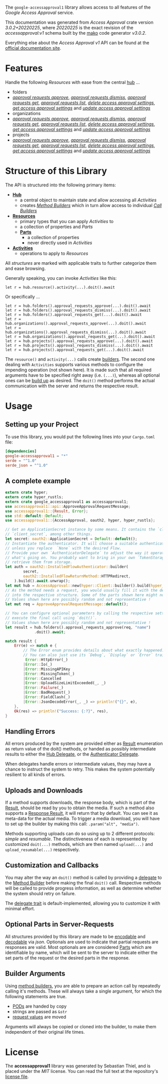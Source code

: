 <!---
DO NOT EDIT !
This file was generated automatically from 'src/mako/api/README.md.mako'
DO NOT EDIT !
-->
The `google-accessapproval1` library allows access to all features of the *Google Access Approval* service.

This documentation was generated from *Access Approval* crate version *3.0.2+20220225*, where *20220225* is the exact revision of the *accessapproval:v1* schema built by the [mako](http://www.makotemplates.org/) code generator *v3.0.2*.

Everything else about the *Access Approval* *v1* API can be found at the
[official documentation site](https://cloud.google.com/cloud-provider-access-management/access-approval/docs).
# Features

Handle the following *Resources* with ease from the central [hub](https://docs.rs/google-accessapproval1/3.0.2+20220225/google_accessapproval1/AccessApproval) ... 

* folders
 * [*approval requests approve*](https://docs.rs/google-accessapproval1/3.0.2+20220225/google_accessapproval1/api::FolderApprovalRequestApproveCall), [*approval requests dismiss*](https://docs.rs/google-accessapproval1/3.0.2+20220225/google_accessapproval1/api::FolderApprovalRequestDismisCall), [*approval requests get*](https://docs.rs/google-accessapproval1/3.0.2+20220225/google_accessapproval1/api::FolderApprovalRequestGetCall), [*approval requests list*](https://docs.rs/google-accessapproval1/3.0.2+20220225/google_accessapproval1/api::FolderApprovalRequestListCall), [*delete access approval settings*](https://docs.rs/google-accessapproval1/3.0.2+20220225/google_accessapproval1/api::FolderDeleteAccessApprovalSettingCall), [*get access approval settings*](https://docs.rs/google-accessapproval1/3.0.2+20220225/google_accessapproval1/api::FolderGetAccessApprovalSettingCall) and [*update access approval settings*](https://docs.rs/google-accessapproval1/3.0.2+20220225/google_accessapproval1/api::FolderUpdateAccessApprovalSettingCall)
* organizations
 * [*approval requests approve*](https://docs.rs/google-accessapproval1/3.0.2+20220225/google_accessapproval1/api::OrganizationApprovalRequestApproveCall), [*approval requests dismiss*](https://docs.rs/google-accessapproval1/3.0.2+20220225/google_accessapproval1/api::OrganizationApprovalRequestDismisCall), [*approval requests get*](https://docs.rs/google-accessapproval1/3.0.2+20220225/google_accessapproval1/api::OrganizationApprovalRequestGetCall), [*approval requests list*](https://docs.rs/google-accessapproval1/3.0.2+20220225/google_accessapproval1/api::OrganizationApprovalRequestListCall), [*delete access approval settings*](https://docs.rs/google-accessapproval1/3.0.2+20220225/google_accessapproval1/api::OrganizationDeleteAccessApprovalSettingCall), [*get access approval settings*](https://docs.rs/google-accessapproval1/3.0.2+20220225/google_accessapproval1/api::OrganizationGetAccessApprovalSettingCall) and [*update access approval settings*](https://docs.rs/google-accessapproval1/3.0.2+20220225/google_accessapproval1/api::OrganizationUpdateAccessApprovalSettingCall)
* projects
 * [*approval requests approve*](https://docs.rs/google-accessapproval1/3.0.2+20220225/google_accessapproval1/api::ProjectApprovalRequestApproveCall), [*approval requests dismiss*](https://docs.rs/google-accessapproval1/3.0.2+20220225/google_accessapproval1/api::ProjectApprovalRequestDismisCall), [*approval requests get*](https://docs.rs/google-accessapproval1/3.0.2+20220225/google_accessapproval1/api::ProjectApprovalRequestGetCall), [*approval requests list*](https://docs.rs/google-accessapproval1/3.0.2+20220225/google_accessapproval1/api::ProjectApprovalRequestListCall), [*delete access approval settings*](https://docs.rs/google-accessapproval1/3.0.2+20220225/google_accessapproval1/api::ProjectDeleteAccessApprovalSettingCall), [*get access approval settings*](https://docs.rs/google-accessapproval1/3.0.2+20220225/google_accessapproval1/api::ProjectGetAccessApprovalSettingCall) and [*update access approval settings*](https://docs.rs/google-accessapproval1/3.0.2+20220225/google_accessapproval1/api::ProjectUpdateAccessApprovalSettingCall)




# Structure of this Library

The API is structured into the following primary items:

* **[Hub](https://docs.rs/google-accessapproval1/3.0.2+20220225/google_accessapproval1/AccessApproval)**
    * a central object to maintain state and allow accessing all *Activities*
    * creates [*Method Builders*](https://docs.rs/google-accessapproval1/3.0.2+20220225/google_accessapproval1/client::MethodsBuilder) which in turn
      allow access to individual [*Call Builders*](https://docs.rs/google-accessapproval1/3.0.2+20220225/google_accessapproval1/client::CallBuilder)
* **[Resources](https://docs.rs/google-accessapproval1/3.0.2+20220225/google_accessapproval1/client::Resource)**
    * primary types that you can apply *Activities* to
    * a collection of properties and *Parts*
    * **[Parts](https://docs.rs/google-accessapproval1/3.0.2+20220225/google_accessapproval1/client::Part)**
        * a collection of properties
        * never directly used in *Activities*
* **[Activities](https://docs.rs/google-accessapproval1/3.0.2+20220225/google_accessapproval1/client::CallBuilder)**
    * operations to apply to *Resources*

All *structures* are marked with applicable traits to further categorize them and ease browsing.

Generally speaking, you can invoke *Activities* like this:

```Rust,ignore
let r = hub.resource().activity(...).doit().await
```

Or specifically ...

```ignore
let r = hub.folders().approval_requests_approve(...).doit().await
let r = hub.folders().approval_requests_dismiss(...).doit().await
let r = hub.folders().approval_requests_get(...).doit().await
let r = hub.organizations().approval_requests_approve(...).doit().await
let r = hub.organizations().approval_requests_dismiss(...).doit().await
let r = hub.organizations().approval_requests_get(...).doit().await
let r = hub.projects().approval_requests_approve(...).doit().await
let r = hub.projects().approval_requests_dismiss(...).doit().await
let r = hub.projects().approval_requests_get(...).doit().await
```

The `resource()` and `activity(...)` calls create [builders][builder-pattern]. The second one dealing with `Activities` 
supports various methods to configure the impending operation (not shown here). It is made such that all required arguments have to be 
specified right away (i.e. `(...)`), whereas all optional ones can be [build up][builder-pattern] as desired.
The `doit()` method performs the actual communication with the server and returns the respective result.

# Usage

## Setting up your Project

To use this library, you would put the following lines into your `Cargo.toml` file:

```toml
[dependencies]
google-accessapproval1 = "*"
serde = "^1.0"
serde_json = "^1.0"
```

## A complete example

```Rust
extern crate hyper;
extern crate hyper_rustls;
extern crate google_accessapproval1 as accessapproval1;
use accessapproval1::api::ApproveApprovalRequestMessage;
use accessapproval1::{Result, Error};
use std::default::Default;
use accessapproval1::{AccessApproval, oauth2, hyper, hyper_rustls};

// Get an ApplicationSecret instance by some means. It contains the `client_id` and 
// `client_secret`, among other things.
let secret: oauth2::ApplicationSecret = Default::default();
// Instantiate the authenticator. It will choose a suitable authentication flow for you, 
// unless you replace  `None` with the desired Flow.
// Provide your own `AuthenticatorDelegate` to adjust the way it operates and get feedback about 
// what's going on. You probably want to bring in your own `TokenStorage` to persist tokens and
// retrieve them from storage.
let auth = oauth2::InstalledFlowAuthenticator::builder(
        secret,
        oauth2::InstalledFlowReturnMethod::HTTPRedirect,
    ).build().await.unwrap();
let mut hub = AccessApproval::new(hyper::Client::builder().build(hyper_rustls::HttpsConnector::with_native_roots().https_or_http().enable_http1().enable_http2().build()), auth);
// As the method needs a request, you would usually fill it with the desired information
// into the respective structure. Some of the parts shown here might not be applicable !
// Values shown here are possibly random and not representative !
let mut req = ApproveApprovalRequestMessage::default();

// You can configure optional parameters by calling the respective setters at will, and
// execute the final call using `doit()`.
// Values shown here are possibly random and not representative !
let result = hub.folders().approval_requests_approve(req, "name")
             .doit().await;

match result {
    Err(e) => match e {
        // The Error enum provides details about what exactly happened.
        // You can also just use its `Debug`, `Display` or `Error` traits
         Error::HttpError(_)
        |Error::Io(_)
        |Error::MissingAPIKey
        |Error::MissingToken(_)
        |Error::Cancelled
        |Error::UploadSizeLimitExceeded(_, _)
        |Error::Failure(_)
        |Error::BadRequest(_)
        |Error::FieldClash(_)
        |Error::JsonDecodeError(_, _) => println!("{}", e),
    },
    Ok(res) => println!("Success: {:?}", res),
}

```
## Handling Errors

All errors produced by the system are provided either as [Result](https://docs.rs/google-accessapproval1/3.0.2+20220225/google_accessapproval1/client::Result) enumeration as return value of
the doit() methods, or handed as possibly intermediate results to either the 
[Hub Delegate](https://docs.rs/google-accessapproval1/3.0.2+20220225/google_accessapproval1/client::Delegate), or the [Authenticator Delegate](https://docs.rs/yup-oauth2/*/yup_oauth2/trait.AuthenticatorDelegate.html).

When delegates handle errors or intermediate values, they may have a chance to instruct the system to retry. This 
makes the system potentially resilient to all kinds of errors.

## Uploads and Downloads
If a method supports downloads, the response body, which is part of the [Result](https://docs.rs/google-accessapproval1/3.0.2+20220225/google_accessapproval1/client::Result), should be
read by you to obtain the media.
If such a method also supports a [Response Result](https://docs.rs/google-accessapproval1/3.0.2+20220225/google_accessapproval1/client::ResponseResult), it will return that by default.
You can see it as meta-data for the actual media. To trigger a media download, you will have to set up the builder by making
this call: `.param("alt", "media")`.

Methods supporting uploads can do so using up to 2 different protocols: 
*simple* and *resumable*. The distinctiveness of each is represented by customized 
`doit(...)` methods, which are then named `upload(...)` and `upload_resumable(...)` respectively.

## Customization and Callbacks

You may alter the way an `doit()` method is called by providing a [delegate](https://docs.rs/google-accessapproval1/3.0.2+20220225/google_accessapproval1/client::Delegate) to the 
[Method Builder](https://docs.rs/google-accessapproval1/3.0.2+20220225/google_accessapproval1/client::CallBuilder) before making the final `doit()` call. 
Respective methods will be called to provide progress information, as well as determine whether the system should 
retry on failure.

The [delegate trait](https://docs.rs/google-accessapproval1/3.0.2+20220225/google_accessapproval1/client::Delegate) is default-implemented, allowing you to customize it with minimal effort.

## Optional Parts in Server-Requests

All structures provided by this library are made to be [encodable](https://docs.rs/google-accessapproval1/3.0.2+20220225/google_accessapproval1/client::RequestValue) and 
[decodable](https://docs.rs/google-accessapproval1/3.0.2+20220225/google_accessapproval1/client::ResponseResult) via *json*. Optionals are used to indicate that partial requests are responses 
are valid.
Most optionals are are considered [Parts](https://docs.rs/google-accessapproval1/3.0.2+20220225/google_accessapproval1/client::Part) which are identifiable by name, which will be sent to 
the server to indicate either the set parts of the request or the desired parts in the response.

## Builder Arguments

Using [method builders](https://docs.rs/google-accessapproval1/3.0.2+20220225/google_accessapproval1/client::CallBuilder), you are able to prepare an action call by repeatedly calling it's methods.
These will always take a single argument, for which the following statements are true.

* [PODs][wiki-pod] are handed by copy
* strings are passed as `&str`
* [request values](https://docs.rs/google-accessapproval1/3.0.2+20220225/google_accessapproval1/client::RequestValue) are moved

Arguments will always be copied or cloned into the builder, to make them independent of their original life times.

[wiki-pod]: http://en.wikipedia.org/wiki/Plain_old_data_structure
[builder-pattern]: http://en.wikipedia.org/wiki/Builder_pattern
[google-go-api]: https://github.com/google/google-api-go-client

# License
The **accessapproval1** library was generated by Sebastian Thiel, and is placed 
under the *MIT* license.
You can read the full text at the repository's [license file][repo-license].

[repo-license]: https://github.com/Byron/google-apis-rsblob/main/LICENSE.md
